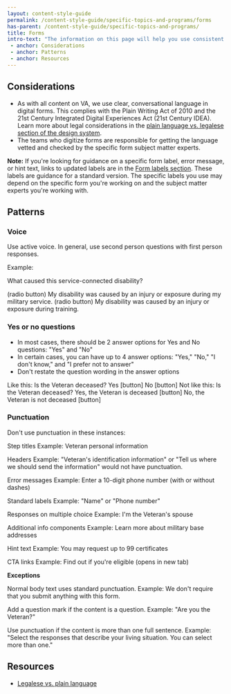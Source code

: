 ```yaml
---
layout: content-style-guide
permalink: /content-style-guide/specific-topics-and-programs/forms
has-parent: /content-style-guide/specific-topics-and-programs/
title: Forms
intro-text: "The information on this page will help you use consistent language patterns in VA forms."
 - anchor: Considerations
 - anchor: Patterns
 - anchor: Resources
---
```


## Considerations

- As with all content on VA, we use clear, conversational language in digital forms. This complies with the Plain Writing Act of 2010 and the 21st Century Integrated Digital Experiences Act (21st Century IDEA). Learn more about legal considerations in the [plain language vs. legalese section of the design system](https://design.va.gov/templates/forms/#legalese-vs-plain-language).
- The teams who digitize forms are responsible for getting the language vetted and checked by the specific form subject matter experts.

**Note:** If you're looking for guidance on a specific form label, error message, or hint text, links to updated labels are in the [Form labels section](https://design.va.gov/content-style-guide/form-labels). These labels are guidance for a standard version. The specific labels you use may depend on the specific form you're working on and the subject matter experts you're working with.

## Patterns 

### Voice 

Use active voice. In general, use second person questions with first person responses. 

Example: 

What caused this service-connected disability?

(radio button) My disability was caused by an injury or exposure during my military service.
(radio button) My disability was caused by an injury or exposure during training. 

### Yes or no questions

- In most cases, there should be 2 answer options for Yes and No questions: "Yes" and "No"
- In certain cases, you can have up to 4 answer options: "Yes," "No," "I don't know," and "I prefer not to answer"
- Don't restate the question wording in the answer options

Like this: Is the Veteran deceased? Yes [button] No [button]
Not like this: Is the Veteran deceased? Yes, the Veteran is deceased [button] No, the Veteran is not deceased [button]

### Punctuation

Don't use punctuation in these instances:

Step titles
Example: Veteran personal information

Headers
Example: "Veteran's identification information" or "Tell us where we should send the information" would not have punctuation.

Error messages
Example: Enter a 10-digit phone number (with or without dashes)

Standard labels
Example: "Name" or "Phone number"

Responses on multiple choice
Example: I'm the Veteran's spouse

Additional info components
Example: Learn more about military base addresses

Hint text
Example: You may request up to 99 certificates

CTA links
Example: Find out if you're eligible (opens in new tab)

**Exceptions**

Normal body text uses standard punctuation. Example: We don't require that you submit anything with this form.

Add a question mark if the content is a question. Example: "Are you the Veteran?"

Use punctuation if the content is more than one full sentence. Example: "Select the responses that describe your living situation. You can select more than one."

## Resources

- [Legalese vs. plain language](https://design.va.gov/templates/forms/#legalese-vs-plain-language)
